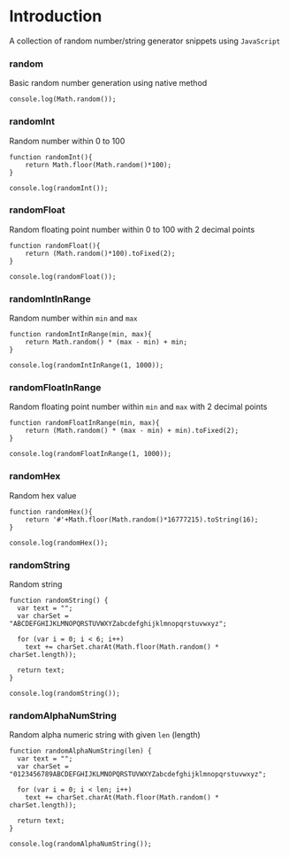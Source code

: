# Introduction


A collection of random number/string generator snippets using `JavaScript`


### random

Basic random number generation using native method

```
console.log(Math.random());
```


### randomInt

Random number within 0 to 100

```
function randomInt(){
	return Math.floor(Math.random()*100);
}

console.log(randomInt());
```


### randomFloat

Random floating point number within 0 to 100 with 2 decimal points

```
function randomFloat(){
	return (Math.random()*100).toFixed(2);
}

console.log(randomFloat());
```


### randomIntInRange

Random number within `min` and `max`

```
function randomIntInRange(min, max){
	return Math.random() * (max - min) + min;
}

console.log(randomIntInRange(1, 1000));
```


### randomFloatInRange

Random floating point number within `min` and `max` with 2 decimal points

```
function randomFloatInRange(min, max){
	return (Math.random() * (max - min) + min).toFixed(2);
}

console.log(randomFloatInRange(1, 1000));
```


### randomHex

Random hex value

```
function randomHex(){
	return '#'+Math.floor(Math.random()*16777215).toString(16);
}

console.log(randomHex());
```

### randomString

Random string

```
function randomString() {
  var text = "";
  var charSet = "ABCDEFGHIJKLMNOPQRSTUVWXYZabcdefghijklmnopqrstuvwxyz";

  for (var i = 0; i < 6; i++)
    text += charSet.charAt(Math.floor(Math.random() * charSet.length));

  return text;
}

console.log(randomString());
```

### randomAlphaNumString

Random alpha numeric string with given `len` (length)

```
function randomAlphaNumString(len) {
  var text = "";
  var charSet = "0123456789ABCDEFGHIJKLMNOPQRSTUVWXYZabcdefghijklmnopqrstuvwxyz";

  for (var i = 0; i < len; i++)
    text += charSet.charAt(Math.floor(Math.random() * charSet.length));

  return text;
}

console.log(randomAlphaNumString());
```